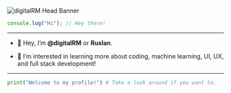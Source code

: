 
![digitalRM Head Banner](https://user-images.githubusercontent.com/70782025/201837250-d64a7ffa-ca9b-4bc3-91e7-718954af0152.png)

```js
console.log("Hi"); // Hey there!
```
---

  -  👋  Hey, I’m **@digitalRM** or **Ruslan**.
  
  -  👀  I’m interested in learning more about coding, machine learning, UI, UX, and full stack development!

---
```py
print("Welcome to my profile!") # Take a look around if you want to.
```


<!---
digitalRM/digitalRM is a ✨ special ✨ repository because its `README.md` (this file) appears on your GitHub profile.
You can click the Preview link to take a look at your changes.
--->
